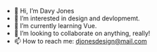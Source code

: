 - 👋 Hi, I’m Davy Jones
- 👀 I’m interested in design and devlopmemt.
- 🌱 I’m currently learning Vue.
- 💞️ I’m looking to collaborate on anything, really!
- 📫 How to reach me: djonesdesign@mail.com

<!---
davyjonesdesign/davyjonesdesign is a ✨ special ✨ repository because its `README.md` (this file) appears on your GitHub profile.
You can click the Preview link to take a look at your changes.
--->
